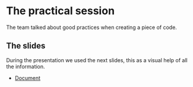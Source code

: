 # The practical session
The team talked about good practices when creating a piece of code. 

## The slides
During the presentation we used the next slides, this as a visual help of all the information.

* [Document](https://github.com/adrianfonsecal/proyecto-fis/blob/ruben/Sesi%C3%B3n%20pr%C3%A1ctica_FIS.pdf)
